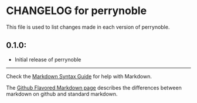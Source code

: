 # CHANGELOG for perrynoble

This file is used to list changes made in each version of perrynoble.

## 0.1.0:

* Initial release of perrynoble

- - -
Check the [Markdown Syntax Guide](http://daringfireball.net/projects/markdown/syntax) for help with Markdown.

The [Github Flavored Markdown page](http://github.github.com/github-flavored-markdown/) describes the differences between markdown on github and standard markdown.
